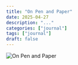 ```yaml
---
title: "On Pen and Paper"
date: 2025-04-27
description: "..."
categories: ["journal"]
tags: ["journal"]
draft: false
---
```


![On Pen and Paper](featured.jpg)